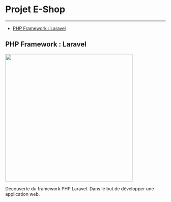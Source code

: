 # Projet E-Shop

---

- [PHP Framework : Laravel](/{{route}}/{{version}}/overview/#section-1)

<a name="section-1"></a>
## PHP Framework : Laravel
<p><img src="https://res.cloudinary.com/dtfbvvkyp/image/upload/v1566331377/laravel-logolockup-cmyk-red.svg" width="400"></p>

Découverte du framework PHP Laravel.
Dans le but de développer une application web.
